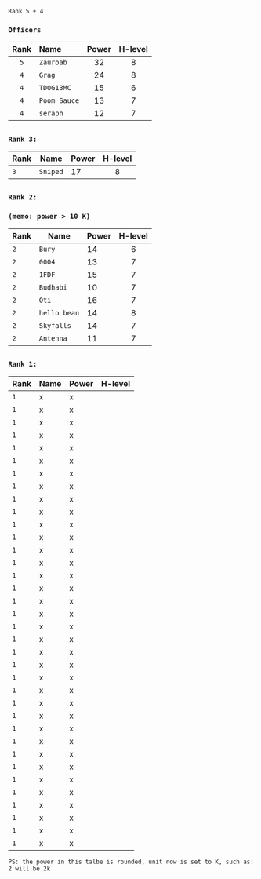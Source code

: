 ```
Rank 5 + 4
```

### `Officers`
| Rank  | Name | Power | H-level |
| :-------------: | :------------- | :-------------: |:-------------: |
| `5` | `Zauroab`  |  32 | 8|
| `4`  | `Grag`  |  24 | 8|
| `4`  | `TDOG13MC`  |  15 | 6|
| `4`  | `Poom Sauce`  | 13  | 7|
| `4`  | `seraph`  |  12 | 7|

##
### `Rank 3:`
| Rank  | Name | Power | H-level |
| ------------- | ------------- | ------------- |:-------------: |
| `3`  | `Sniped`  | 17  | 8|

## 
### `Rank 2:` 
### `(memo: power > 10 K)`
| Rank  | Name | Power | H-level |
| ------------- | ------------- | ------------- |:-------------: |
| `2`  | `Bury`  | 14  | 6|
| `2`  | `0004`  | 13  | 7|
| `2`  | `1FDF`  | 15  |7|
| `2`  | `Budhabi`  | 10  | 7|
| `2`  | `Oti`  | 16  | 7|
| `2`  | `hello bean`  | 14  |  8|
| `2`  | `Skyfalls`  | 14  |7|
| `2`  | `Antenna`  | 11  | 7|

## 
### `Rank 1:`
| Rank  | Name | Power | H-level |
| ------------- | ------------- | ------------- |:-------------: |
| `1`  | x  | x  |
| `1`  | x  | x  |
| `1`  | x  | x  |
| `1`  | x  | x  |
| `1`  | x  | x  |
| `1`  | x  | x  |
| `1`  | x  | x  |
| `1`  | x  | x  |
| `1`  | x  | x  |
| `1`  | x  | x  |
| `1`  | x  | x  |
| `1`  | x  | x  |
| `1`  | x  | x  |
| `1`  | x  | x  |
| `1`  | x  | x  |
| `1`  | x  | x  |
| `1`  | x  | x  |
| `1`  | x  | x  |
| `1`  | x  | x  |
| `1`  | x  | x  |
| `1`  | x  | x  |
| `1`  | x  | x  |
| `1`  | x  | x  |
| `1`  | x  | x  |
| `1`  | x  | x  |
| `1`  | x  | x  |
| `1`  | x  | x  |
| `1`  | x  | x  |
| `1`  | x  | x  |
| `1`  | x  | x  |
| `1`  | x  | x  |
| `1`  | x  | x  |
| `1`  | x  | x  |
| `1`  | x  | x  |
| `1`  | x  | x  |
| `1`  | x  | x  |



`PS: the power in this talbe is rounded, unit now is set to K, such as: 2 will be 2k`
